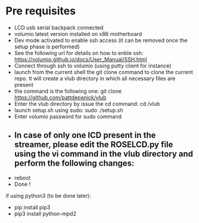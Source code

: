 # Pre requisites

- LCD usb serial backpack connected 
- volumio latest version installed on x86 motherboard
- Dev mode activated to enable ssh access (it can be removed once the setup phase is performed)
- See the following url for details on how to enble ssh:  https://volumio.github.io/docs/User_Manual/SSH.html
- Connect through ssh to volumio (using putty client for instance)
- launch from the current shell the git clone command to clone the current repo. It will create a vlub directory in which all necessary files are present
- the command is the following one: git clone https://github.com/pattdepanick/vlub
- Enter the vlub directory by issue the cd command: cd /vlub
- launch setup.sh using sudo: sudo ./setup.sh
- Enter volumio password for sudo command
- In case of only one lCD present in the streamer, please edit the ROSELCD.py file using the vi command in the vlub directory and perform the following changes:
  -
- reboot
- Done !

if using python3 (to be done later):
- pip install pip3
- pip3 install python-mpd2
